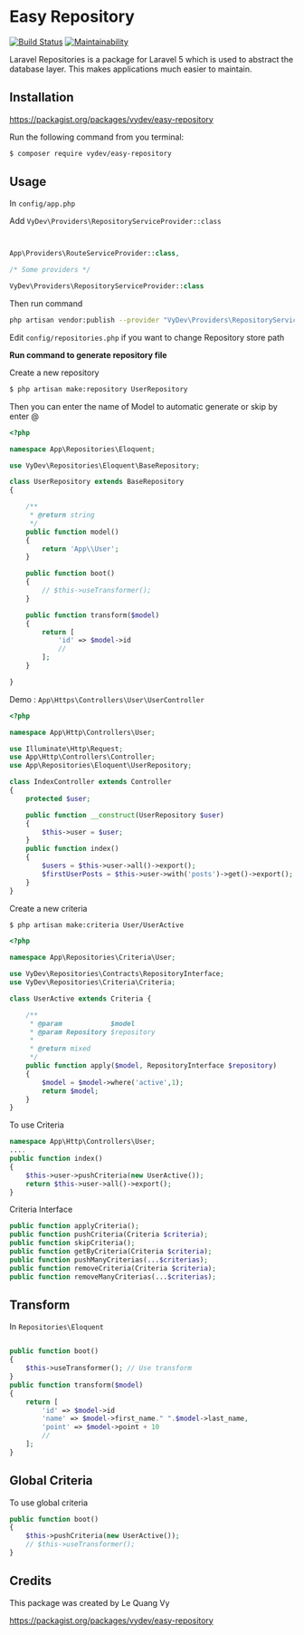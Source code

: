 # Easy Repository

[![Build Status](https://travis-ci.org/Juniorsz/easy-repository.svg?branch=master)](https://travis-ci.org/Juniorsz/easy-repository)
[![Maintainability](https://api.codeclimate.com/v1/badges/69006185e63829b6a304/maintainability)](https://codeclimate.com/github/Juniorsz/easy-repository/maintainability)

Laravel Repositories is a package for Laravel 5 which is used to abstract the database layer. This makes applications much easier to maintain.

## Installation

https://packagist.org/packages/vydev/easy-repository

Run the following command from you terminal:


 ```bash
$ composer require vydev/easy-repository
 ```
 
## Usage

In ```config/app.php```

Add ```VyDev\Providers\RepositoryServiceProvider::class```

```php


App\Providers\RouteServiceProvider::class,

/* Some providers */

VyDev\Providers\RepositoryServiceProvider::class

```
Then run command

```bash
php artisan vendor:publish --provider "VyDev\Providers\RepositoryServiceProvider"

```

Edit ```config/repositories.php``` if you want to change Repository store path

**Run command to generate repository file**

Create a new repository

```sh
$ php artisan make:repository UserRepository
```

Then you can enter the name of Model to automatic generate or skip by enter @

```php
<?php 

namespace App\Repositories\Eloquent;

use VyDev\Repositories\Eloquent\BaseRepository;

class UserRepository extends BaseRepository
{

    /**
     * @return string
     */
    public function model()
    {
        return 'App\\User';
    }

    public function boot()
    {
        // $this->useTransformer();
    }

    public function transform($model)
    {
        return [
            'id' => $model->id
            //
        ];
    }

}
```

Demo : ```App\Https\Controllers\User\UserController```

```php
<?php

namespace App\Http\Controllers\User;

use Illuminate\Http\Request;
use App\Http\Controllers\Controller;
use App\Repositories\Eloquent\UserRepository;

class IndexController extends Controller
{
    protected $user;

    public function __construct(UserRepository $user)
    {
        $this->user = $user;
    }
    public function index()
    {
        $users = $this->user->all()->export();
        $firstUserPosts = $this->user->with('posts')->get()->export();
    }
}
```

Create a new criteria
```sh
$ php artisan make:criteria User/UserActive
```

```php
<?php 

namespace App\Repositories\Criteria\User;

use VyDev\Repositories\Contracts\RepositoryInterface;
use VyDev\Repositories\Criteria\Criteria;

class UserActive extends Criteria {

    /**
     * @param            $model
     * @param Repository $repository
     *
     * @return mixed
     */
    public function apply($model, RepositoryInterface $repository)
    {
        $model = $model->where('active',1);
        return $model;
    }
}
```

To use Criteria

```php
namespace App\Http\Controllers\User;
....
public function index()
{
    $this->user->pushCriteria(new UserActive());
    return $this->user->all()->export();
}
```
Criteria Interface
```php
public function applyCriteria();
public function pushCriteria(Criteria $criteria);
public function skipCriteria();
public function getByCriteria(Criteria $criteria);
public function pushManyCriterias(...$criterias);
public function removeCriteria(Criteria $criteria);
public function removeManyCriterias(...$criterias);
```

## Transform

In ```Repositories\Eloquent```
```php

public function boot()
{
    $this->useTransformer(); // Use transform
}
public function transform($model)
{
    return [
        'id' => $model->id
        'name' => $model->first_name." ".$model->last_name,
        'point' => $model->point + 10
        //
    ];
}
```

## Global Criteria

To use global criteria 

```php
public function boot()
{
    $this->pushCriteria(new UserActive());
    // $this->useTransformer();
}
```

## Credits

This package was created by Le Quang Vy 

https://packagist.org/packages/vydev/easy-repository

